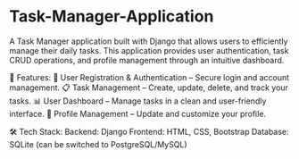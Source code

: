 # Task-Manager-Application
A Task Manager application built with Django that allows users to efficiently manage their daily tasks. This application provides user authentication, task CRUD operations, and profile management through an intuitive dashboard.

🚀 Features:
🔑 User Registration & Authentication – Secure login and account management.
📋 Task Management – Create, update, delete, and track your tasks.
📊 User Dashboard – Manage tasks in a clean and user-friendly interface.
👤 Profile Management – Update and customize your profile.

🛠 Tech Stack:
Backend: Django
Frontend: HTML, CSS, Bootstrap
Database: SQLite (can be switched to PostgreSQL/MySQL)
